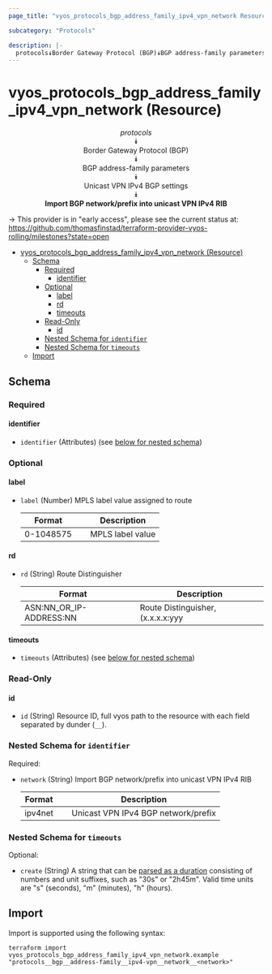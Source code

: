 ```yaml
---
page_title: "vyos_protocols_bgp_address_family_ipv4_vpn_network Resource - vyos"

subcategory: "Protocols"

description: |-
  protocols⯯Border Gateway Protocol (BGP)⯯BGP address-family parameters⯯Unicast VPN IPv4 BGP settings⯯Import BGP network/prefix into unicast VPN IPv4 RIB
---
```


# vyos_protocols_bgp_address_family_ipv4_vpn_network (Resource)
<center>


*protocols*  
⯯  
Border Gateway Protocol (BGP)  
⯯  
BGP address-family parameters  
⯯  
Unicast VPN IPv4 BGP settings  
⯯  
**Import BGP network/prefix into unicast VPN IPv4 RIB**


</center>

-> This provider is in "early access", please see the current status at: https://github.com/thomasfinstad/terraform-provider-vyos-rolling/milestones?state=open

<!--TOC-->

- [vyos_protocols_bgp_address_family_ipv4_vpn_network (Resource)](#vyos_protocols_bgp_address_family_ipv4_vpn_network-resource)
  - [Schema](#schema)
    - [Required](#required)
      - [identifier](#identifier)
    - [Optional](#optional)
      - [label](#label)
      - [rd](#rd)
      - [timeouts](#timeouts)
    - [Read-Only](#read-only)
      - [id](#id)
    - [Nested Schema for `identifier`](#nested-schema-for-identifier)
    - [Nested Schema for `timeouts`](#nested-schema-for-timeouts)
  - [Import](#import)

<!--TOC-->

<!-- schema generated by tfplugindocs -->
## Schema

### Required

#### identifier
- `identifier` (Attributes) (see [below for nested schema](#nestedatt--identifier))

### Optional

#### label
- `label` (Number) MPLS label value assigned to route

    |  Format     &emsp;|  Description       |
    |-------------|--------------------|
    |  0-1048575  &emsp;|  MPLS label value  |
#### rd
- `rd` (String) Route Distinguisher

    |  Format                   &emsp;|  Description                                   |
    |---------------------------|------------------------------------------------|
    |  ASN:NN_OR_IP-ADDRESS:NN  |  Route Distinguisher, (x.x.x.x:yyy&emsp;|xxxx:yyyy)  |
#### timeouts
- `timeouts` (Attributes) (see [below for nested schema](#nestedatt--timeouts))

### Read-Only

#### id
- `id` (String) Resource ID, full vyos path to the resource with each field separated by dunder (`__`).

<a id="nestedatt--identifier"></a>
### Nested Schema for `identifier`

Required:

- `network` (String) Import BGP network/prefix into unicast VPN IPv4 RIB

    |  Format   &emsp;|  Description                          |
    |-----------|---------------------------------------|
    |  ipv4net  &emsp;|  Unicast VPN IPv4 BGP network/prefix  |


<a id="nestedatt--timeouts"></a>
### Nested Schema for `timeouts`

Optional:

- `create` (String) A string that can be [parsed as a duration](https://pkg.go.dev/time#ParseDuration) consisting of numbers and unit suffixes, such as &#34;30s&#34; or &#34;2h45m&#34;. Valid time units are &#34;s&#34; (seconds), &#34;m&#34; (minutes), &#34;h&#34; (hours).

## Import

Import is supported using the following syntax:

```shell
terraform import vyos_protocols_bgp_address_family_ipv4_vpn_network.example "protocols__bgp__address-family__ipv4-vpn__network__<network>"
```
